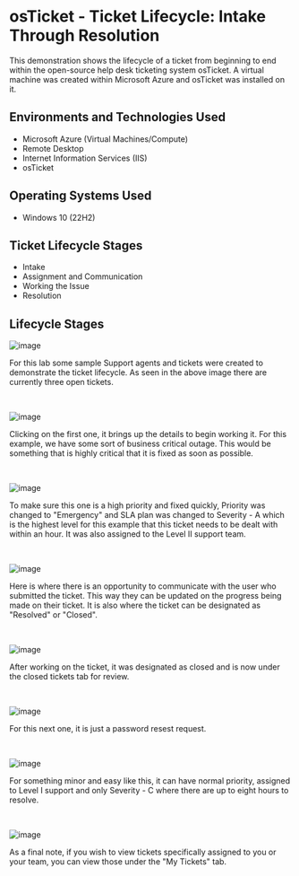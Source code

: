 <h1>osTicket - Ticket Lifecycle: Intake Through Resolution</h1>
This demonstration shows the lifecycle of a ticket from beginning to end within the open-source help desk ticketing system osTicket. A virtual machine was created within Microsoft Azure and osTicket was installed on it.<br />

<h2>Environments and Technologies Used</h2>

- Microsoft Azure (Virtual Machines/Compute)
- Remote Desktop
- Internet Information Services (IIS)
- osTicket

<h2>Operating Systems Used </h2>

- Windows 10</b> (22H2)

<h2>Ticket Lifecycle Stages</h2>

- Intake
- Assignment and Communication
- Working the Issue
- Resolution

<h2>Lifecycle Stages</h2>

![image](https://github.com/noles498/ticket-lifecycles/assets/143885547/6006b840-c232-4b23-ac5e-7866311a83c9)

<p>
For this lab some sample Support agents and tickets were created to demonstrate the ticket lifecycle. As seen in the above image there are currently three open tickets.
</p>
<br />

![image](https://github.com/noles498/ticket-lifecycles/assets/143885547/a1ced1c7-0f9d-41cf-98d9-b56baa7467ec)

<p>
Clicking on the first one, it brings up the details to begin working it. For this example, we have some sort of business critical outage. This would be something that is highly critical that it is fixed as soon as possible. 
</p>
<br />

![image](https://github.com/noles498/ticket-lifecycles/assets/143885547/1799461e-258d-4077-b5e8-dcd6e40e73fb)

<p>
To make sure this one is a high priority and fixed quickly, Priority was changed to "Emergency" and SLA plan was changed to Severity - A which is the highest level for this example that this ticket needs to be dealt with within an hour. It was also assigned to the Level II support team.
</p>
<br />

![image](https://github.com/noles498/ticket-lifecycles/assets/143885547/f6e2060f-6290-4d63-9f68-f1c82f2692b1)

<p>
Here is where there is an opportunity to communicate with the user who submitted the ticket. This way they can be updated on the progress being made on their ticket. It is also where the ticket can be designated as "Resolved" or "Closed".
</p>
<br />

![image](https://github.com/noles498/ticket-lifecycles/assets/143885547/d68ac433-49b2-4b2b-95c9-a62f048cc35e)

<p>
After working on the ticket, it was designated as closed and is now under the closed tickets tab for review.
</p>
<br />

![image](https://github.com/noles498/ticket-lifecycles/assets/143885547/a2fa9ac7-ae9a-4e43-9f7c-0022af18c991)

<p>
For this next one, it is just a password resest request.
</p>
<br />

![image](https://github.com/noles498/ticket-lifecycles/assets/143885547/6f1ae5d0-f78f-4497-bfae-991b6d77624e)

<p>
For something minor and easy like this, it can have normal priority, assigned to Level I support and only Severity - C where there are up to eight hours to resolve.
</p>
<br />

![image](https://github.com/noles498/ticket-lifecycles/assets/143885547/13cf1f46-9a5f-4001-878a-cc9c4c373e94)

<p>
As a final note, if you wish to view tickets specifically assigned to you or your team, you can view those under the "My Tickets" tab.
</p>
<br />






